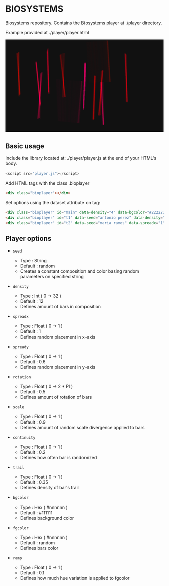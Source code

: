 BIOSYSTEMS
======

Biosystems repository. Contains the Biosystems player at ./player directory.

Example provided at ./player/player.html

![Image](./player/weird-faithful.png)

Basic usage
-------------

Include the library located at: ./player/player.js at the end of your HTML's body.

```js
<script src="player.js"></script>
```

Add HTML tags with the class .bioplayer

```html
<div class="bioplayer"></div>
```

Set options using the dataset attribute on tag:
```html
<div class="bioplayer" id="main" data-density="4" data-bgcolor="#222222" data-fgcolor="#cccccc"></div>
<div class="bioplayer" id="t1" data-seed="antonio perez" data-density="8" data-trail="1"></div>
<div class="bioplayer" id="t2" data-seed="maria ramos" data-spreadx="1" data-fgcolor="#cc66cc" data-ramp="0.3" data-scale="0.7"></div>
```

Player options
-------------

- `seed` 
    - Type : String
    - Default : random
    - Creates a constant composition and color basing random parameters on specified string

- `density` 
    - Type : Int ( 0 -> 32 )
    - Default : 12
    - Defines amount of bars in composition

- `spreadx` 
    - Type : Float ( 0 -> 1 )
    - Default : 1
    - Defines random placement in x-axis

- `spready` 
    - Type : Float ( 0 -> 1 )
    - Default : 0.6
    - Defines random placement in y-axis

- `rotation` 
    - Type : Float ( 0 -> 2 * PI )
    - Default : 0.5
    - Defines amount of rotation of bars

- `scale` 
    - Type : Float ( 0 -> 1 )
    - Default : 0.9
    - Defines amount of random scale divergence applied to bars

- `continuity` 
    - Type : Float ( 0 -> 1 )
    - Default : 0.2
    - Defines how often bar is randomized

- `trail` 
    - Type : Float ( 0 -> 1 )
    - Default : 0.35
    - Defines density of bar's trail

- `bgcolor` 
    - Type : Hex ( #nnnnnn )
    - Default : #111111
    - Defines background color

- `fgcolor` 
    - Type : Hex ( #nnnnnn )
    - Default : random
    - Defines bars color

- `ramp` 
    - Type : Float ( 0 -> 1 )
    - Default : 0.1
    - Defines how much hue variation is applied to fgcolor